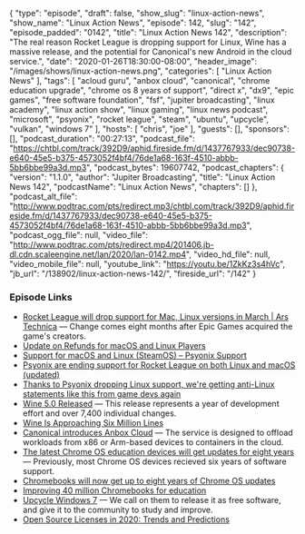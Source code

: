 {
  "type": "episode",
  "draft": false,
  "show_slug": "linux-action-news",
  "show_name": "Linux Action News",
  "episode": 142,
  "slug": "142",
  "episode_padded": "0142",
  "title": "Linux Action News 142",
  "description": "The real reason Rocket League is dropping support for Linux, Wine has a massive release, and the potential for Canonical's new Android in the cloud service.",
  "date": "2020-01-26T18:30:00-08:00",
  "header_image": "/images/shows/linux-action-news.png",
  "categories": [
    "Linux Action News"
  ],
  "tags": [
    "acloud guru",
    "anbox cloud",
    "canonical",
    "chrome education upgrade",
    "chrome os 8 years of support",
    "direct x",
    "dx9",
    "epic games",
    "free software foundation",
    "fsf",
    "jupiter broadcasting",
    "linux academy",
    "linux action show",
    "linux gaming",
    "linux news podcast",
    "microsoft",
    "psyonix",
    "rocket league",
    "steam",
    "ubuntu",
    "upcycle",
    "vulkan",
    "windows 7"
  ],
  "hosts": [
    "chris",
    "joe"
  ],
  "guests": [],
  "sponsors": [],
  "podcast_duration": "00:27:13",
  "podcast_file": "https://chtbl.com/track/392D9/aphid.fireside.fm/d/1437767933/dec90738-e640-45e5-b375-4573052f4bf4/76de1a68-163f-4510-abbb-5bb6bbe99a3d.mp3",
  "podcast_bytes": 19607742,
  "podcast_chapters": {
    "version": "1.1.0",
    "author": "Jupiter Broadcasting",
    "title": "Linux Action News 142",
    "podcastName": "Linux Action News",
    "chapters": []
  },
  "podcast_alt_file": "http://www.podtrac.com/pts/redirect.mp3/chtbl.com/track/392D9/aphid.fireside.fm/d/1437767933/dec90738-e640-45e5-b375-4573052f4bf4/76de1a68-163f-4510-abbb-5bb6bbe99a3d.mp3",
  "podcast_ogg_file": null,
  "video_file": "http://www.podtrac.com/pts/redirect.mp4/201406.jb-dl.cdn.scaleengine.net/lan/2020/lan-0142.mp4",
  "video_hd_file": null,
  "video_mobile_file": null,
  "youtube_link": "https://youtu.be/1ZkKz3s4hVc",
  "jb_url": "/138902/linux-action-news-142/",
  "fireside_url": "/142"
}


### Episode Links

  * [Rocket League will drop support for Mac, Linux versions in March | Ars Technica](https://arstechnica.com/gaming/2020/01/rocket-league-will-drop-support-for-mac-linux-versions-in-march/ "Rocket League will drop support for Mac, Linux versions in March | Ars Technica") — Change comes eight months after Epic Games acquired the game's creators.
  * [Update on Refunds for macOS and Linux Players](https://www.reddit.com/r/RocketLeague/comments/etiih3/update_on_refunds_for_macos_and_linux_players/ "Update on Refunds for macOS and Linux Players")
  * [Support for macOS and Linux (SteamOS) – Psyonix Support](https://support.rocketleague.com/hc/en-us/articles/360042201433 "Support for macOS and Linux \(SteamOS\) – Psyonix Support")
  * [Psyonix are ending support for Rocket League on both Linux and macOS (updated)](https://www.gamingonlinux.com/articles/psyonix-are-ending-support-for-rocket-league-on-both-linux-and-macos-updated.15833 "Psyonix are ending support for Rocket League on both Linux and macOS \(updated\)")
  * [Thanks to Psyonix dropping Linux support, we're getting anti-Linux statements like this from game devs again](https://www.reddit.com/r/linux_gaming/comments/eu1j1o/thanks_to_psyonix_dropping_linux_support_were/?utm_name=iossmf "Thanks to Psyonix dropping Linux support, we're getting anti-Linux statements like this from game devs again")
  * [Wine 5.0 Released](https://www.winehq.org/news/2020012101 "Wine 5.0 Released") — This release represents a year of development effort and over 7,400 individual changes. 
  * [Wine Is Approaching Six Million Lines](https://www.phoronix.com/scan.php?page=news_item&px=Wine-Approaching-Six-Million "Wine Is Approaching Six Million Lines")
  * [Canonical introduces Anbox Cloud](https://www.theregister.co.uk/2020/01/22/canonical_anbox_cloud/ "Canonical introduces Anbox Cloud") — The service is designed to offload workloads from x86 or Arm-based devices to containers in the cloud. 
  * [The latest Chrome OS education devices will get updates for eight years](https://www.engadget.com/2020/01/21/google-chrome-os-education-eight-years-support/ "The latest Chrome OS education devices will get updates for eight years") — Previously, most Chrome OS devices recieved six years of software support.
  * [Chromebooks will now get up to eight years of Chrome OS updates](https://www.androidpolice.com/2020/01/21/chromebooks-will-now-get-up-to-eight-years-of-chrome-os-updates/ "Chromebooks will now get up to eight years of Chrome OS updates")
  * [Improving 40 million Chromebooks for education](https://www.blog.google/outreach-initiatives/education/2020-chromebooks/ "Improving 40 million Chromebooks for education")
  * [Upcycle Windows 7](https://www.fsf.org/windows/upcycle-windows-7 "Upcycle Windows 7") — We call on them to release it as free software, and give it to the community to study and improve.
  * [Open Source Licenses in 2020: Trends and Predictions](https://resources.whitesourcesoftware.com/blog-whitesource/top-open-source-licenses-trends-and-predictions "Open Source Licenses in 2020: Trends and Predictions")


